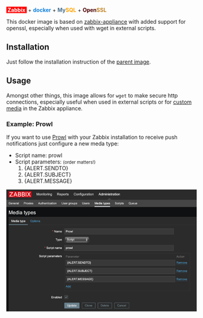 <b style="color: white;background-color: red">&nbsp;Zabbix&nbsp;</b>&nbsp;+&nbsp;<b style="color: #1383de">docker</b>&nbsp;+&nbsp;<b style="color: #4b728f">My</b><b style="color: orange">SQL</b>&nbsp;+&nbsp;<b style="color: #4c0000">Open</b><b style="color: #c28425">SSL</b>

This docker image is based on [zabbix-appliance](https://hub.docker.com/r/zabbix/zabbix-appliance) with added support for openssl, especially when used with wget in external scripts.

## Installation
Just follow the installation instruction of the [parent image](https://hub.docker.com/r/zabbix/zabbix-appliance).

## Usage
Amongst other things, this image allows for `wget` to make secure http connections, especially useful when used in external scripts or for [custom media](https://www.zabbix.com/documentation/current/manual/config/notifications/media/script) in the Zabbix appliance.

### Example: Prowl
If you want to use [Prowl](https://www.prowlapp.com) with your Zabbix installation to receive push notifications just configure a new meda type:
<ul>
<li>Script name: prowl</li>
<li>Script parameters: <small>(order matters!)</small>
<ol>
<li>{ALERT.SENDTO}</li>
<li>{ALERT.SUBJECT}</li>
<li>{ALERT.MESSAGE}</li>
</ol>
</li>
</ul>
<img src="https://raw.githubusercontent.com/aphex3k/docker-zabbix-appliance-openssl/master/_images/prowl_media_type.png"/>